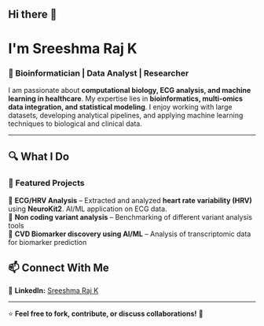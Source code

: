 ## Hi there 👋  

# I'm Sreeshma Raj K  
### 🔬 Bioinformatician | Data Analyst | Researcher  

I am passionate about **computational biology, ECG analysis, and machine learning in healthcare**. My expertise lies in **bioinformatics, multi-omics data integration, and statistical modeling**. I enjoy working with large datasets, developing analytical pipelines, and applying machine learning techniques to biological and clinical data.  

---

## 🔍 **What I Do**  
### 🧬 Featured Projects  
🔹 **ECG/HRV Analysis** – Extracted and analyzed **heart rate variability (HRV)** using **NeuroKit2**. AI/ML application on ECG data.<br> 
🔹 **Non coding variant analysis** – Benchmarking of different variant analysis tools  <br>
🔹 **CVD Biomarker discovery using AI/ML** – Analysis of  transcriptomic data for biomarker prediction



## 📫 **Connect With Me**  
💼 **LinkedIn:** [Sreeshma Raj K]([https://linkedin.com/in/yourname](https://www.linkedin.com/in/sreeshma-raj-k-942b13275/))  

---

⭐ **Feel free to fork, contribute, or discuss collaborations!** 🚀  
